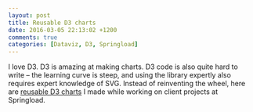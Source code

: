 ```yaml
---
layout: post
title: Reusable D3 charts
date: 2016-03-05 22:13:02 +1200
comments: true
categories: [Dataviz, D3, Springload]
---
```


I love D3. D3 is amazing at making charts. D3 code is also quite hard to write – the learning curve is steep, and using the library expertly also requires expert knowledge of SVG. Instead of reinventing the wheel, here are [reusable D3 charts](https://springload.github.io/reusable-d3-charts/) I made while working on client projects at Springload.
